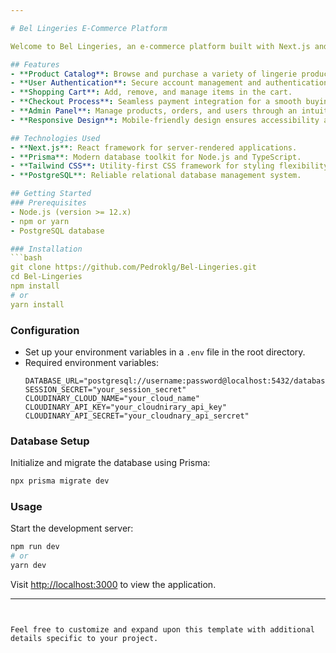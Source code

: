 ```yaml
---

# Bel Lingeries E-Commerce Platform

Welcome to Bel Lingeries, an e-commerce platform built with Next.js and Prisma ORM.

## Features
- **Product Catalog**: Browse and purchase a variety of lingerie products.
- **User Authentication**: Secure account management and authentication.
- **Shopping Cart**: Add, remove, and manage items in the cart.
- **Checkout Process**: Seamless payment integration for a smooth buying experience.
- **Admin Panel**: Manage products, orders, and users through an intuitive interface.
- **Responsive Design**: Mobile-friendly design ensures accessibility across devices.

## Technologies Used
- **Next.js**: React framework for server-rendered applications.
- **Prisma**: Modern database toolkit for Node.js and TypeScript.
- **Tailwind CSS**: Utility-first CSS framework for styling flexibility.
- **PostgreSQL**: Reliable relational database management system.

## Getting Started
### Prerequisites
- Node.js (version >= 12.x)
- npm or yarn
- PostgreSQL database

### Installation
```bash
git clone https://github.com/Pedroklg/Bel-Lingeries.git
cd Bel-Lingeries
npm install
# or
yarn install
```

### Configuration
- Set up your environment variables in a `.env` file in the root directory.
- Required environment variables:
  ```plaintext
  DATABASE_URL="postgresql://username:password@localhost:5432/database_name"
  SESSION_SECRET="your_session_secret"
  CLOUDINARY_CLOUD_NAME="your_cloud_name"
  CLOUDINARY_API_KEY="your_cloudnirary_api_key"
  CLOUDINARY_API_SECRET="your_cloudnary_api_sercret"
  ```

### Database Setup
Initialize and migrate the database using Prisma:
```bash
npx prisma migrate dev
```

### Usage
Start the development server:
```bash
npm run dev
# or
yarn dev
```
Visit [http://localhost:3000](http://localhost:3000) to view the application.

---
```


Feel free to customize and expand upon this template with additional details specific to your project.
